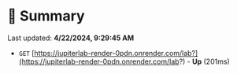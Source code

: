 # 📖 Summary
Last updated: **4/22/2024, 9:29:45 AM**

- `GET` [https://jupiterlab-render-0pdn.onrender.com/lab?](https://jupiterlab-render-0pdn.onrender.com/lab?) - **Up** (201ms)
